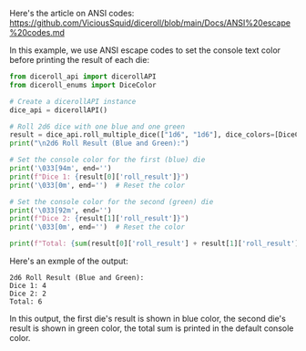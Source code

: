 Here's the article on ANSI codes: https://github.com/ViciousSquid/diceroll/blob/main/Docs/ANSI%20escape%20codes.md

In this example, we use ANSI escape codes to set the console text color before printing the result of each die:

```python
from diceroll_api import dicerollAPI
from diceroll_enums import DiceColor

# Create a dicerollAPI instance
dice_api = dicerollAPI()

# Roll 2d6 dice with one blue and one green
result = dice_api.roll_multiple_dice(["1d6", "1d6"], dice_colors=[DiceColor.BLUE, DiceColor.GREEN])
print("\n2d6 Roll Result (Blue and Green):")

# Set the console color for the first (blue) die
print('\033[94m', end='')
print(f"Dice 1: {result[0]['roll_result']}")
print('\033[0m', end='')  # Reset the color

# Set the console color for the second (green) die
print('\033[92m', end='')
print(f"Dice 2: {result[1]['roll_result']}")
print('\033[0m', end='')  # Reset the color

print(f"Total: {sum(result[0]['roll_result'] + result[1]['roll_result'])}")
```
Here's an exmple of the output:

```
2d6 Roll Result (Blue and Green):
Dice 1: 4
Dice 2: 2
Total: 6
```

In this output, the first die's result is shown in blue color, the second die's result is shown in green color, the total sum is printed in the default console color.

